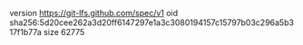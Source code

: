 version https://git-lfs.github.com/spec/v1
oid sha256:5d20cee262a3d20ff6147297e1a3c3080194157c15797b03c296a5b317f1b77a
size 62775
